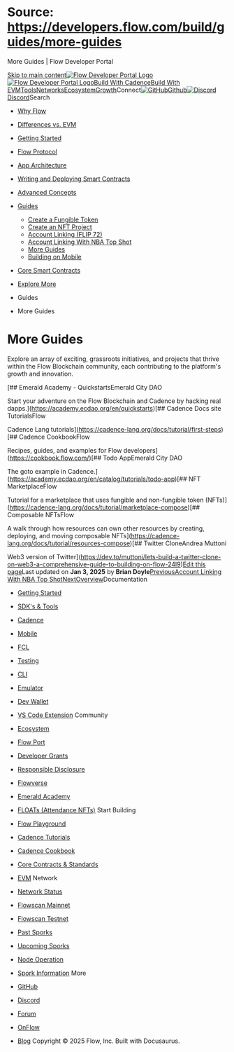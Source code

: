 # Source: https://developers.flow.com/build/guides/more-guides




More Guides | Flow Developer Portal





[Skip to main content](#__docusaurus_skipToContent_fallback)[![Flow Developer Portal Logo](/img/flow-docs-logo-dark.png)![Flow Developer Portal Logo](/img/flow-docs-logo-light.png)](/)[Build With Cadence](/build/flow)[Build With EVM](/evm/about)[Tools](/tools/flow-cli)[Networks](/networks/flow-networks)[Ecosystem](/ecosystem)[Growth](/growth)Connect[![GitHub]()Github](https://github.com/onflow)[![Discord]()Discord](https://discord.gg/flow)Search

* [Why Flow](/build/flow)
* [Differences vs. EVM](/build/differences-vs-evm)
* [Getting Started](/build/getting-started/contract-interaction)
* [Flow Protocol](/build/basics/blocks)
* [App Architecture](/build/app-architecture)
* [Writing and Deploying Smart Contracts](/build/learn-cadence)
* [Advanced Concepts](/build/advanced-concepts/account-abstraction)
* [Guides](/build/guides/fungible-token)
  + [Create a Fungible Token](/build/guides/fungible-token)
  + [Create an NFT Project](/build/guides/nft)
  + [Account Linking (FLIP 72)](/build/guides/account-linking)
  + [Account Linking With NBA Top Shot](/build/guides/account-linking-with-dapper)
  + [More Guides](/build/guides/more-guides)
  + [Building on Mobile](/build/guides/mobile/overview)
* [Core Smart Contracts](/build/core-contracts)
* [Explore More](/build/explore-more)


* Guides
* More Guides
# More Guides

Explore an array of exciting, grassroots initiatives, and projects that thrive within the Flow Blockchain community, each contributing to the platform's growth and innovation.

[## Emerald Academy - QuickstartsEmerald City DAO

Start your adventure on the Flow Blockchain and Cadence by hacking real dapps.](https://academy.ecdao.org/en/quickstarts)[## Cadence Docs site TutorialsFlow

Cadence Lang tutorials](https://cadence-lang.org/docs/tutorial/first-steps)[## Cadence CookbookFlow

Recipes, guides, and examples for Flow developers](https://cookbook.flow.com/)[## Todo AppEmerald City DAO

The goto example in Cadence.](https://academy.ecdao.org/en/catalog/tutorials/todo-app)[## NFT MarketplaceFlow

Tutorial for a marketplace that uses fungible and non-fungible token (NFTs)](https://cadence-lang.org/docs/tutorial/marketplace-compose)[## Composable NFTsFlow

A walk through how resources can own other resources by creating, deploying, and moving composable NFTs](https://cadence-lang.org/docs/tutorial/resources-compose)[## Twitter CloneAndrea Muttoni

Web3 version of Twitter](https://dev.to/muttoni/lets-build-a-twitter-clone-on-web3-a-comprehensive-guide-to-building-on-flow-24l9)[Edit this page](https://github.com/onflow/docs/tree/main/docs/build/guides/more-guides.mdx)Last updated on **Jan 3, 2025** by **Brian Doyle**[PreviousAccount Linking With NBA Top Shot](/build/guides/account-linking-with-dapper)[NextOverview](/build/guides/mobile/overview)Documentation

* [Getting Started](/build/getting-started/contract-interaction)
* [SDK's & Tools](/tools)
* [Cadence](https://cadence-lang.org/docs/)
* [Mobile](/build/guides/mobile/overview)
* [FCL](/tools/clients/fcl-js)
* [Testing](/build/smart-contracts/testing)
* [CLI](/tools/flow-cli)
* [Emulator](/tools/emulator)
* [Dev Wallet](https://github.com/onflow/fcl-dev-wallet)
* [VS Code Extension](/tools/vscode-extension)
Community

* [Ecosystem](/ecosystem)
* [Flow Port](https://port.onflow.org/)
* [Developer Grants](https://github.com/onflow/developer-grants)
* [Responsible Disclosure](https://flow.com/flow-responsible-disclosure)
* [Flowverse](https://www.flowverse.co/)
* [Emerald Academy](https://academy.ecdao.org/)
* [FLOATs (Attendance NFTs)](https://floats.city/)
Start Building

* [Flow Playground](https://play.flow.com/)
* [Cadence Tutorials](https://cadence-lang.org/docs/tutorial/first-steps)
* [Cadence Cookbook](https://open-cadence.onflow.org)
* [Core Contracts & Standards](/build/core-contracts)
* [EVM](/evm/about)
Network

* [Network Status](https://status.onflow.org/)
* [Flowscan Mainnet](https://flowdscan.io/)
* [Flowscan Testnet](https://testnet.flowscan.io/)
* [Past Sporks](/networks/node-ops/node-operation/past-sporks)
* [Upcoming Sporks](/networks/node-ops/node-operation/upcoming-sporks)
* [Node Operation](/networks/node-ops)
* [Spork Information](/networks/node-ops/node-operation/spork)
More

* [GitHub](https://github.com/onflow)
* [Discord](https://discord.gg/flow)
* [Forum](https://forum.onflow.org/)
* [OnFlow](https://onflow.org/)
* [Blog](https://flow.com/blog)
Copyright © 2025 Flow, Inc. Built with Docusaurus.

